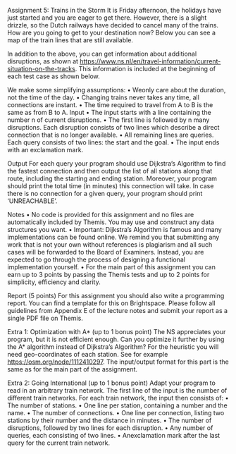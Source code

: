  Assignment 5: Trains in the Storm
 It is Friday afternoon, the holidays have just started and you are eager to get there. However,
 there is a slight drizzle, so the Dutch railways have decided to cancel many of the trains.
 How are you going to get to your destination now?
 Below you can see a map of the train lines that are still available.

 In addition to the above, you can get information about additional disruptions, as shown at
 https://www.ns.nl/en/travel-information/current-situation-on-the-tracks.
 This information is included at the beginning of each test case as shown below.

 We make some simplifying assumptions:
 • Weonly care about the duration, not the time of the day.
 • Changing trains never takes any time, all connections are instant.
 • The time required to travel from A to B is the same as from B to A.
 Input
 • The input starts with a line containing the number n of current disruptions.
 • The first line is followed by n many disruptions. Each disruption consists of two lines
 which describe a direct connection that is no longer available.
 • All remaining lines are queries. Each query consists of two lines: the start and the goal.
 • The input ends with an exclamation mark.

 Output
 For each query your program should use Dijkstra’s Algorithm to find the fastest connection
 and then output the list of all stations along that route, including the starting and ending
 station. Moreover, your program should print the total time (in minutes) this connection
 will take. In case there is no connection for a given query, your program should print
 ‘UNREACHABLE’.

 Notes
 • No code is provided for this assignment and no files are automatically included by
 Themis. You may use and construct any data structures you want.
 • Important: Dijkstra’s Algorithm is famous and many implementations can be found
 online. We remind you that submitting any work that is not your own without references
 is plagiarism and all such cases will be forwarded to the Board of Examiners. Instead,
 you are expected to go through the process of designing a functional implementation
 yourself.
 • For the main part of this assignment you can earn up to 3 points by passing the Themis
 tests and up to 2 points for simplicity, efficiency and clarity.
 
 Report (5 points)
 For this assignment you should also write a programming report. You can find a template
 for this on Brightspace. Please follow all guidelines from Appendix E of the lecture notes
 and submit your report as a single PDF file on Themis.


 Extra 1: Optimization with A* (up to 1 bonus point)
 The NS appreciates your program, but it is not efficient enough. Can you optimize it further
 by using the A* algorithm instead of Dijkstra’s Algorithm? For the heuristic you will need
 geo-coordinates of each station. See for example https://osm.org/node/1112410297.
 The input/output format for this part is the same as for the main part of the assignment.


 Extra 2: Going International (up to 1 bonus point)
 Adapt your program to read in an arbitrary train network. The first line of the input is the
 number of different train networks. For each train network, the input then consists of:
 • The number of stations.
 • One line per station, containing a number and the name.
 • The number of connections.
 • One line per connection, listing two stations by their number and the distance in
 minutes.
 • The number of disruptions, followed by two lines for each disruption.
 • Any number of queries, each consisting of two lines.
 • Anexclamation mark after the last query for the current train network.
 
